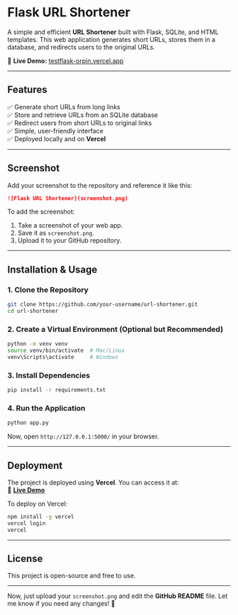 # **Flask URL Shortener**  

A simple and efficient **URL Shortener** built with Flask, SQLite, and HTML templates. This web application generates short URLs, stores them in a database, and redirects users to the original URLs.  

🔗 **Live Demo:** [testflask-orpin.vercel.app](https://testflask-orpin.vercel.app/)  

---

## **Features**  

✅ Generate short URLs from long links  
✅ Store and retrieve URLs from an SQLite database  
✅ Redirect users from short URLs to original links  
✅ Simple, user-friendly interface  
✅ Deployed locally and on **Vercel**  

---

## **Screenshot**  

Add your screenshot to the repository and reference it like this:  

```markdown
![Flask URL Shortener](screenshot.png)
```

To add the screenshot:  
1. Take a screenshot of your web app.  
2. Save it as `screenshot.png`.  
3. Upload it to your GitHub repository.  

---

## **Installation & Usage**  

### **1. Clone the Repository**  
```bash
git clone https://github.com/your-username/url-shortener.git
cd url-shortener
```

### **2. Create a Virtual Environment (Optional but Recommended)**  
```bash
python -m venv venv
source venv/bin/activate  # Mac/Linux
venv\Scripts\activate     # Windows
```

### **3. Install Dependencies**  
```bash
pip install -r requirements.txt
```

### **4. Run the Application**  
```bash
python app.py
```
Now, open `http://127.0.0.1:5000/` in your browser.

---

## **Deployment**  

The project is deployed using **Vercel**. You can access it at:  
🔗 **[Live Demo](https://testflask-orpin.vercel.app/)**  

To deploy on Vercel:  
```bash
npm install -g vercel
vercel login
vercel
```

---

## **License**  
This project is open-source and free to use.

---

Now, just upload your `screenshot.png` and edit the **GitHub README** file. Let me know if you need any changes! 🚀
